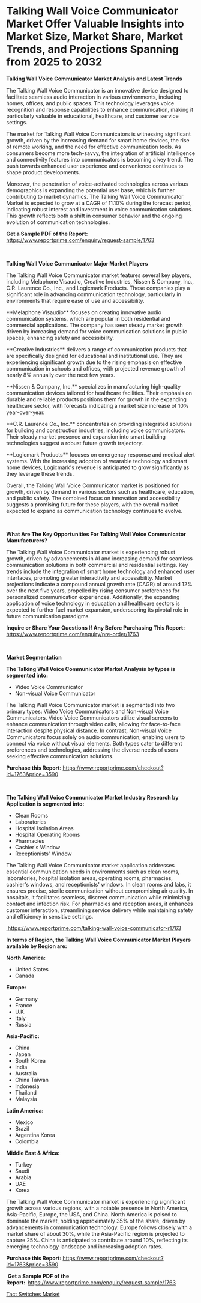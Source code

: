 <p><h1>Talking Wall Voice Communicator Market Offer Valuable Insights into Market Size, Market Share, Market Trends, and Projections Spanning from 2025 to 2032</h1></p><p><strong>Talking Wall Voice Communicator Market Analysis and Latest Trends</strong></p>
<p><p>The Talking Wall Voice Communicator is an innovative device designed to facilitate seamless audio interaction in various environments, including homes, offices, and public spaces. This technology leverages voice recognition and response capabilities to enhance communication, making it particularly valuable in educational, healthcare, and customer service settings. </p><p>The market for Talking Wall Voice Communicators is witnessing significant growth, driven by the increasing demand for smart home devices, the rise of remote working, and the need for effective communication tools. As consumers become more tech-savvy, the integration of artificial intelligence and connectivity features into communicators is becoming a key trend. The push towards enhanced user experience and convenience continues to shape product developments.</p><p>Moreover, the penetration of voice-activated technologies across various demographics is expanding the potential user base, which is further contributing to market dynamics. The Talking Wall Voice Communicator Market is expected to grow at a CAGR of 11.10% during the forecast period, indicating robust interest and investment in voice communication solutions. This growth reflects both a shift in consumer behavior and the ongoing evolution of communication technologies.</p></p>
<p><strong>Get a Sample PDF of the Report:&nbsp;</strong> <a href="https://www.reportprime.com/enquiry/request-sample/1763?utm_campaign=2450&utm_medium=2&utm_source=Github&utm_content=ia&utm_term=18032025&utm_id=talking-wall-voice-communicator">https://www.reportprime.com/enquiry/request-sample/1763</a></p>
<p>&nbsp;</p>
<p><strong>Talking Wall Voice Communicator Major Market Players</strong></p>
<p><p>The Talking Wall Voice Communicator market features several key players, including Melaphone Visaudio, Creative Industries, Nissen & Company, Inc., C.R. Laurence Co., Inc., and Logicmark Products. These companies play a significant role in advancing communication technology, particularly in environments that require ease of use and accessibility.</p><p>**Melaphone Visaudio** focuses on creating innovative audio communication systems, which are popular in both residential and commercial applications. The company has seen steady market growth driven by increasing demand for voice communication solutions in public spaces, enhancing safety and accessibility.</p><p>**Creative Industries** delivers a range of communication products that are specifically designed for educational and institutional use. They are experiencing significant growth due to the rising emphasis on effective communication in schools and offices, with projected revenue growth of nearly 8% annually over the next few years.</p><p>**Nissen & Company, Inc.** specializes in manufacturing high-quality communication devices tailored for healthcare facilities. Their emphasis on durable and reliable products positions them for growth in the expanding healthcare sector, with forecasts indicating a market size increase of 10% year-over-year.</p><p>**C.R. Laurence Co., Inc.** concentrates on providing integrated solutions for building and construction industries, including voice communicators. Their steady market presence and expansion into smart building technologies suggest a robust future growth trajectory.</p><p>**Logicmark Products** focuses on emergency response and medical alert systems. With the increasing adoption of wearable technology and smart home devices, Logicmark's revenue is anticipated to grow significantly as they leverage these trends.</p><p>Overall, the Talking Wall Voice Communicator market is positioned for growth, driven by demand in various sectors such as healthcare, education, and public safety. The combined focus on innovation and accessibility suggests a promising future for these players, with the overall market expected to expand as communication technology continues to evolve.</p></p>
<p>&nbsp;</p>
<p><strong>What Are The Key Opportunities For Talking Wall Voice Communicator Manufacturers?</strong></p>
<p><p>The Talking Wall Voice Communicator market is experiencing robust growth, driven by advancements in AI and increasing demand for seamless communication solutions in both commercial and residential settings. Key trends include the integration of smart home technology and enhanced user interfaces, promoting greater interactivity and accessibility. Market projections indicate a compound annual growth rate (CAGR) of around 12% over the next five years, propelled by rising consumer preferences for personalized communication experiences. Additionally, the expanding application of voice technology in education and healthcare sectors is expected to further fuel market expansion, underscoring its pivotal role in future communication paradigms.</p></p>
<p><strong>Inquire or Share Your Questions If Any Before Purchasing This Report:</strong> <a href="https://www.reportprime.com/enquiry/pre-order/1763?utm_campaign=2450&utm_medium=2&utm_source=Github&utm_content=ia&utm_term=18032025&utm_id=talking-wall-voice-communicator">https://www.reportprime.com/enquiry/pre-order/1763</a></p>
<p>&nbsp;</p>
<p><strong>Market Segmentation</strong></p>
<p><strong>The Talking Wall Voice Communicator Market Analysis by types is segmented into:</strong></p>
<p><ul><li>Video Voice Communicator</li><li>Non-visual Voice Communicator</li></ul></p>
<p><p>The Talking Wall Voice Communicator market is segmented into two primary types: Video Voice Communicators and Non-visual Voice Communicators. Video Voice Communicators utilize visual screens to enhance communication through video calls, allowing for face-to-face interaction despite physical distance. In contrast, Non-visual Voice Communicators focus solely on audio communication, enabling users to connect via voice without visual elements. Both types cater to different preferences and technologies, addressing the diverse needs of users seeking effective communication solutions.</p></p>
<p><strong>Purchase this Report:&nbsp;</strong><a href="https://www.reportprime.com/checkout?id=1763&price=3590&utm_campaign=2450&utm_medium=2&utm_source=Github&utm_content=ia&utm_term=18032025&utm_id=talking-wall-voice-communicator">https://www.reportprime.com/checkout?id=1763&price=3590</a></p>
<p>&nbsp;</p>
<p><strong>The Talking Wall Voice Communicator Market Industry Research by Application is segmented into:</strong></p>
<p><ul><li>Clean Rooms</li><li>Laboratories</li><li>Hospital Isolation Areas</li><li>Hospital Operating Rooms</li><li>Pharmacies</li><li>Cashier's Window</li><li>Receptionists' Window</li></ul></p>
<p><p>The Talking Wall Voice Communicator market application addresses essential communication needs in environments such as clean rooms, laboratories, hospital isolation areas, operating rooms, pharmacies, cashier's windows, and receptionists' windows. In clean rooms and labs, it ensures precise, sterile communication without compromising air quality. In hospitals, it facilitates seamless, discreet communication while minimizing contact and infection risk. For pharmacies and reception areas, it enhances customer interaction, streamlining service delivery while maintaining safety and efficiency in sensitive settings.</p></p>
<p><a href="https://www.reportprime.com/talking-wall-voice-communicator-r1763?utm_campaign=2450&utm_medium=2&utm_source=Github&utm_content=ia&utm_term=18032025&utm_id=talking-wall-voice-communicator">&nbsp;https://www.reportprime.com/talking-wall-voice-communicator-r1763</a></p>
<p><strong>In terms of Region, the Talking Wall Voice Communicator Market Players available by Region are:</strong></p>
<p>
    <p> <strong> North America: </strong>
        <ul>
            <li>United States</li>
            <li>Canada</li>
        </ul>
        </p> 
    <p> <strong> Europe: </strong>
        <ul>
            <li>Germany</li>
            <li>France</li>
            <li>U.K.</li>
            <li>Italy</li>
            <li>Russia</li>
        </ul>
        </p> 
    <p> <strong> Asia-Pacific: </strong>
        <ul>
            <li>China</li>
            <li>Japan</li>
            <li>South Korea</li>
            <li>India</li>
            <li>Australia</li>
            <li>China Taiwan</li>
            <li>Indonesia</li>
            <li>Thailand</li>
            <li>Malaysia</li>
        </ul>
        </p> 
    <p> <strong> Latin America: </strong>
        <ul>
            <li>Mexico</li>
            <li>Brazil</li>
            <li>Argentina Korea</li>
            <li>Colombia</li>
        </ul>
        </p> 
    <p> <strong> Middle East & Africa: </strong>
        <ul>
            <li>Turkey</li>
            <li>Saudi</li>
            <li>Arabia</li>
            <li>UAE</li>
            <li>Korea</li>
        </ul>
    </p>
    </p>
<p><p>The Talking Wall Voice Communicator market is experiencing significant growth across various regions, with a notable presence in North America, Asia-Pacific, Europe, the USA, and China. North America is poised to dominate the market, holding approximately 35% of the share, driven by advancements in communication technology. Europe follows closely with a market share of about 30%, while the Asia-Pacific region is projected to capture 25%. China is anticipated to contribute around 10%, reflecting its emerging technology landscape and increasing adoption rates.</p></p>
<p><strong>Purchase this Report: </strong><a href="https://www.reportprime.com/checkout?id=1763&price=3590&utm_campaign=2450&utm_medium=2&utm_source=Github&utm_content=ia&utm_term=18032025&utm_id=talking-wall-voice-communicator">https://www.reportprime.com/checkout?id=1763&price=3590</a></p>
<p>&nbsp;<strong>Get a Sample PDF of the Report:&nbsp;&nbsp;</strong><a href="https://www.reportprime.com/enquiry/request-sample/1763?utm_campaign=2450&utm_medium=2&utm_source=Github&utm_content=ia&utm_term=18032025&utm_id=talking-wall-voice-communicator">https://www.reportprime.com/enquiry/request-sample/1763</a></p>
<p><strong></strong></p>
<p><p><a href="https://github.com/chillwervenu/Market-Research-Report-List-1/blob/main/tact-switches-market.md?utm_campaign=2450&utm_medium=2&utm_source=Github&utm_content=ia&utm_term=18032025&utm_id=talking-wall-voice-communicator">Tact Switches Market</a></p></p>